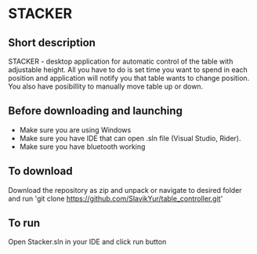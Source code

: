 # STACKER

## Short description

STACKER - desktop application for automatic control of the table with adjustable height. All you have to do is set time you want to spend in each position and application will notify you that table wants to change position. You also have posibillity to manually move table up or down.

## Before downloading and launching

* Make sure you are using Windows
* Make sure you have IDE that can open .sln file (Visual Studio, Rider).
* Make sure you have bluetooth working

## To download

Download the repository as zip and unpack or navigate to desired folder and run 'git clone https://github.com/SlavikYur/table_controller.git'

## To run

Open Stacker.sln in your IDE and click run button
